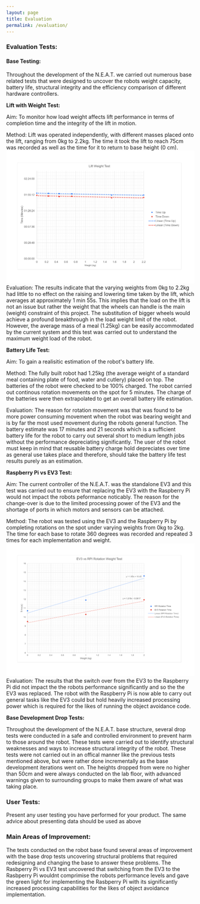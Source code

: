 ```yaml
---
layout: page
title: Evaluation
permalink: /evaluation/
---
```

### Evaluation Tests: 
#### Base Testing:
  Throughout the development of the N.E.A.T. we carried out numerous base related tests that were designed to uncover the robots weight capacity, battery life, structural integrity and the efficiency comparison of different hardware controllers.
  
  **Lift with Weight Test:**
  
  Aim: To monitor how load weight affects lift performance in terms of completion time and the integrity of the lift in motion.
  
  Method: Lift was operated independently, with different masses placed onto the lift, ranging from 0kg to 2.2kg. The time it took the lift to reach 75cm was recorded as well as the time for it to return to base height (0 cm).
  ![Lift Weight Test](/images/lift_test.png)
  Evaluation: The results indicate that the varying weights from 0kg to 2.2kg had little to no effect on the raising and lowering time taken by the lift, which averages at approximately 1 min 55s. This implies that the load on the lift is not an issue but rather the  weight  that  the  wheels  can  handle  is  the  main (weight) constraint of this project. The substitution of bigger wheels would achieve a profound breakthrough in the load weight limit of the robot.  However, the average mass of a meal (1.25kg) can be easily accommodated by the current system and this test was carried out to understand the maximum weight load of the robot.
  
  **Battery Life Test:**
  
  Aim: To gain a realisitic estimation of the robot's battery life.
  
  Method: The fully built robot had 1.25kg (the average weight of a standard meal containing plate of food, water and cutlery) placed on top. The batteries of the robot were checked to be 100% charged. The robot carried out continous rotation movements on the spot for 5 minutes. The charge of the batteries were then extrapolated to get an overall battery life estimation.
  
  Evaluation: The reason for rotation movement was that was found to be more power consuming movement when the robot was bearing weight and is by far the most used movement during the robots general function. The battery estimate was 17 minutes and 21 seconds which is a sufficient battery life for the robot to carry out several short to medium length jobs without the performance depreciating significantly. The user of the robot must keep in mind that reusable battery charge hold depreciates over time as general use takes place and therefore, should take the battery life test results purely as an estimation.
  
  **Raspberry Pi vs EV3 Test:**
  
  Aim: The current controller of the N.E.A.T. was the standalone EV3 and this test was carried out to ensure that replacing the EV3 with the Raspberry Pi would not impact the robots peformance noticably. The reason for the change-over is due to the limited processing power of the EV3 and the shortage of ports in which motors and sensors can be attached.
  
  Method: The robot was tested using the EV3 and the Raspberry Pi by completing rotations on the spot under varying weights from 0kg to 2kg. The time for each base to rotate 360 degrees was recorded and repeated 3 times for each implementation and weight.
  ![RPI vs EV3 Test](/images/ev3_rpi_test.png)
  Evaluation: The results that the switch over from the EV3 to the Raspberry Pi did not impact the the robots performance significantly and so the the EV3 was replaced. The robot with the Raspberry Pi is now able to carry out general tasks like the EV3 could but hold heavily increased processing power which is required for the likes of running the object avoidance code.
  
  **Base Development Drop Tests:**
  
  Throughout the development of the N.E.A.T. base structure, several drop tests were conducted in a safe and controlled environment to prevent harm to those around the robot. These tests were carried out to identify structural weaknesses and ways to increase structural integrity of the robot. These tests were not carried out in an offical manner like the previous tests mentioned above, but were rather done incrementally as the base development iterations went on. The heights dropped from were no higher than 50cm and were always conducted on the lab floor, with advanced warnings given to surrounding groups to make them aware of what was taking place. 

### User Tests: 
  Present any user testing you have performed for your product. 
  The same advice about presenting data should be used as above

### Main Areas of Improvement: 
  The tests conducted on the robot base found several areas of improvement with the base drop tests uncovering structural problems that required redesigning and changing the base to answer these problems. The Rasbperry Pi vs EV3 test uncovered that switching from the EV3 to the Rasbperry Pi wouldnt comprimise the robots performance levels and gave the green light for implementing the Rasbperry Pi with its significantly increased processing capabilities for the likes of object avoidance implementation.
